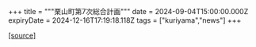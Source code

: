 +++
title = """栗山町第7次総合計画"""
date = 2024-09-04T15:00:00.000Z
expiryDate = 2024-12-16T17:19:18.118Z
tags = ["kuriyama","news"]
+++


[[source]](https://www.town.kuriyama.hokkaido.jp/soshiki/31/21905.html)
